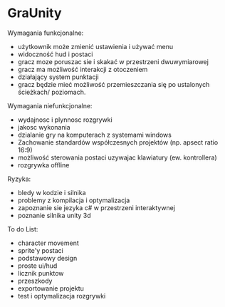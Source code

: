 # GraUnity

Wymagania funkcjonalne:
- użytkownik może zmienić ustawienia i używać menu
- widoczność hud i postaci
- gracz moze poruszac sie i skakać w przestrzeni dwuwymiarowej
- gracz ma możliwość interakcji z otoczeniem
- działający system punktacji
- gracz będzie mieć możliwość przemieszczania się po ustalonych ścieżkach/ poziomach.

Wymagania niefunkcjonalne:
- wydajnosc i plynnosc rozgrywki
- jakosc wykonania
- dzialanie gry na komputerach z systemami windows
- Zachowanie standardów współczesnych projektów (np. apsect ratio 16:9)
- możliwość sterowania postaci uzywajac klawiatury (ew. kontrollera)
- rozgrywka offline

Ryzyka:
- bledy w kodzie i silnika
- problemy z kompilacja i optymalizacja
- zapoznanie sie jezyka c# w przestrzeni interaktywnej
- poznanie silnika unity 3d

To do List:
- character movement
- sprite'y postaci
- podstawowy design
- proste ui/hud
- licznik punktow
- przeszkody
- exportowanie projektu
- test i optymalizacja rozgrywki

